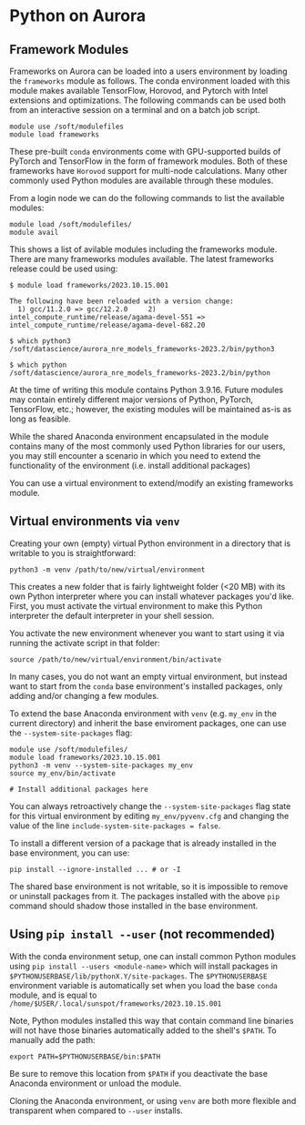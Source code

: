 # Python on Aurora

## Framework Modules

Frameworks on Aurora can be loaded into a users environment by loading the `frameworks` module as follows. The conda environment loaded with this module makes available TensorFlow, Horovod, and Pytorch with Intel extensions and optimizations. The following commands can be used
both from an interactive session on a terminal and on a batch job script.

```
module use /soft/modulefiles
module load frameworks
```
These pre-built `conda` environments come with GPU-supported builds of PyTorch
and TensorFlow in the form of framework modules. Both of these frameworks have
`Horovod` support for multi-node calculations. Many other commonly used Python
modules are available through these modules.

From a login node we can do the following commands to list the available 
modules:

```
module load /soft/modulefiles/
module avail
```
This shows a list of avilable modules including the frameworks module. There 
are many frameworks modules available. The latest 
frameworks release could be used using:

```
$ module load frameworks/2023.10.15.001

The following have been reloaded with a version change:
  1) gcc/11.2.0 => gcc/12.2.0     2) intel_compute_runtime/release/agama-devel-551 => intel_compute_runtime/release/agama-devel-682.20

$ which python3
/soft/datascience/aurora_nre_models_frameworks-2023.2/bin/python3

$ which python
/soft/datascience/aurora_nre_models_frameworks-2023.2/bin/python
```
At the time of writing this module contains Python 3.9.16. Future modules may
contain entirely different major versions of Python, PyTorch, TensorFlow, etc.; 
however, the existing modules will be maintained as-is as long as feasible.

While the shared Anaconda environment encapsulated in the module contains many 
of the most commonly used Python libraries for our users, you may still 
encounter a scenario in which you need to extend the functionality of the 
environment (i.e. install additional packages)

You can use a virtual environment to extend/modify an existing frameworks 
module. 

## Virtual environments via `venv`

Creating your own (empty) virtual Python environment in a directory that is 
writable to you is straightforward:

```
python3 -m venv /path/to/new/virtual/environment
```

This creates a new folder that is fairly lightweight folder (<20 MB) with its 
own Python interpreter where you can install whatever packages you'd like. 
First, you must activate the virtual environment to make this Python 
interpreter the default interpreter in your shell session.

You activate the new environment whenever you want to start using it via 
running the activate script in that folder:

```
source /path/to/new/virtual/environment/bin/activate
```

In many cases, you do not want an empty virtual environment, but instead want 
to start from the `conda` base environment's installed packages, only adding 
and/or changing a few modules.

To extend the base Anaconda environment with `venv` (e.g. `my_env` in the current 
directory) and inherit the base enviroment packages, one can use the 
`--system-site-packages` flag:

```
module use /soft/modulefiles/
module load frameworks/2023.10.15.001
python3 -m venv --system-site-packages my_env
source my_env/bin/activate

# Install additional packages here
```
You can always retroactively change the `--system-site-packages` flag state for 
this virtual environment by editing `my_env/pyvenv.cfg` and changing the value 
of the line `include-system-site-packages = false`.

To install a different version of a package that is already installed in the 
base environment, you can use:

```
pip install --ignore-installed ... # or -I
```
The shared base environment is not writable, so it is impossible to remove or 
uninstall packages from it. The packages installed with the above `pip` command 
should shadow those installed in the base environment.

## Using `pip install --user` (not recommended)

With the conda environment setup, one can install common Python modules using 
`pip install --users <module-name>` which will install packages in 
`$PYTHONUSERBASE/lib/pythonX.Y/site-packages`. The `$PYTHONUSERBASE` 
environment variable is automatically set when you load the base `conda` 
module, and is equal to `/home/$USER/.local/sunspot/frameworks/2023.10.15.001`

Note, Python modules installed this way that contain command line binaries will 
not have those binaries automatically added to the shell's `$PATH`. To manually 
add the path:

```
export PATH=$PYTHONUSERBASE/bin:$PATH
```
Be sure to remove this location from `$PATH` if you deactivate the base 
Anaconda environment or unload the module.

Cloning the Anaconda environment, or using `venv` are both more flexible and 
transparent when compared to `--user` installs.



